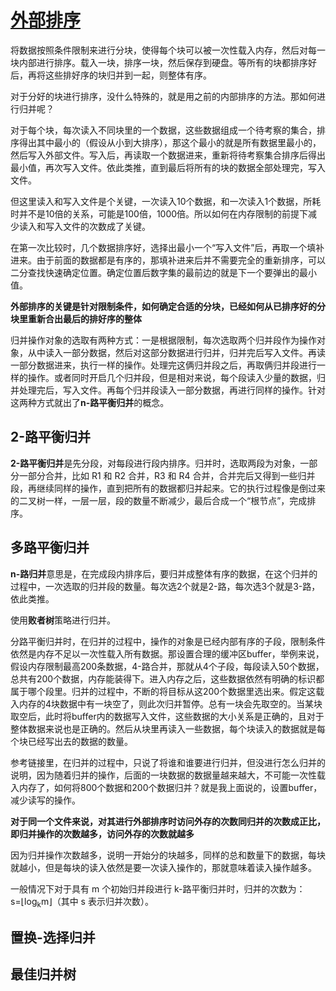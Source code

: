 # [外部排序](http://c.biancheng.net/view/3452.html)

将数据按照条件限制来进行分块，使得每个块可以被一次性载入内存，然后对每一块内部进行排序。载入一块，排序一块，然后保存到硬盘。等所有的块都排序好后，再将这些排好序的块归并到一起，则整体有序。

对于分好的块进行排序，没什么特殊的，就是用之前的内部排序的方法。那如何进行归并呢？

对于每个块，每次读入不同块里的一个数据，这些数据组成一个待考察的集合，排序得出其中最小的（假设从小到大排序），那这个最小的就是所有数据里最小的，然后写入外部文件。写入后，再读取一个数据进来，重新将待考察集合排序后得出最小值，再次写入文件。依此类推，直到最后将所有的块的数据全部处理完，写入文件。

但这里读入和写入文件是个关键，一次读入10个数据，和一次读入1个数据，所耗时并不是10倍的关系，可能是100倍，1000倍。所以如何在内存限制的前提下减少读入和写入文件的次数成了关键。

在第一次比较时，几个数据排序好，选择出最小一个“写入文件”后，再取一个填补进来。由于前面的数据都是有序的，那填补进来后并不需要完全的重新排序，可以二分查找快速确定位置。确定位置后数字集的最前边的就是下一个要弹出的最小值。

**外部排序的关键是针对限制条件，如何确定合适的分块，已经如何从已排序好的分块里重新合出最后的排好序的整体**

归并操作对象的选取有两种方式：一是根据限制，每次选取两个归并段作为操作对象，从中读入一部分数据，然后对这部分数据进行归并，归并完后写入文件。再读一部分数据进来，执行一样的操作。处理完这俩归并段之后，再取俩归并段进行一样的操作。或者同时开启几个归并段，但是相对来说，每个段读入少量的数据，归并处理完后，写入文件。再每个归并段读入一部分数据，再进行同样的操作。针对这两种方式就出了**n-路平衡归并**的概念。

## 2-路平衡归并

**2-路平衡归并**是先分段，对每段进行段内排序。归并时，选取两段为对象，一部分一部分合并，比如 R1 和 R2 合并，R3 和 R4 合并，合并完后又得到一些归并段，再继续同样的操作，直到把所有的数据都归并起来。它的执行过程像是倒过来的二叉树一样，一层一层，段的数量不断减少，最后合成一个“根节点”，完成排序。

## 多路平衡归并

**n-路归并**意思是，在完成段内排序后，要归并成整体有序的数据，在这个归并的过程中，一次选取的归并段的数量。每次选2个就是2-路，每次选3个就是3-路，依此类推。

使用**败者树**策略进行归并。

分路平衡归并时，在归并的过程中，操作的对象是已经内部有序的子段，限制条件依然是内存不足以一次性载入所有数据。那设置合理的缓冲区buffer，举例来说，假设内存限制最高200条数据，4-路合并，那就从4个子段，每段读入50个数据，总共有200个数据，内存能装得下。进入内存之后，这些数据依然有明确的标识都属于哪个段里。归并的过程中，不断的将目标从这200个数据里选出来。假定这载入内存的4块数据中有一块空了，则此次归并暂停。总有一块会先取空的。当某块取空后，此时将buffer内的数据写入文件，这些数据的大小关系是正确的，且对于整体数据来说也是正确的。然后从块里再读入一些数据，每个块读入的数据就是每个块已经写出去的数据的数量。

参考链接里，在归并的过程中，只说了将谁和谁要进行归并，但没进行怎么归并的说明，因为随着归并的操作，后面的一块数据的数据量越来越大，不可能一次性载入内存了，如何将800个数据和200个数据归并？就是我上面说的，设置buffer，减少读写的操作。

**对于同一个文件来说，对其进行外部排序时访问外存的次数同归并的次数成正比，即归并操作的次数越多，访问外存的次数就越多**

因为归并操作次数越多，说明一开始分的块越多，同样的总和数量下的数据，每块就越小，但是每块的读入依然是要一次读入操作的，那就意味着读入操作越多。

一般情况下对于具有 m 个初始归并段进行 k-路平衡归并时，归并的次数为：s=⌊log<sub>k</sub>m⌋（其中 s 表示归并次数）。

## 置换-选择归并

## 最佳归并树

